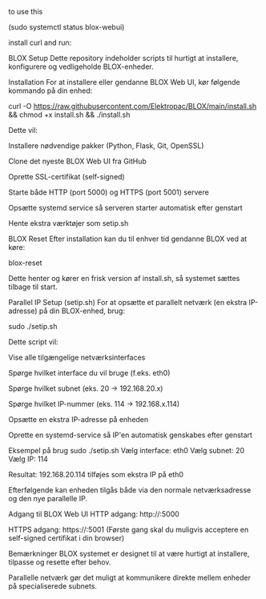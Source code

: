 to use this

(sudo systemctl status blox-webui)

install curl and run:

BLOX Setup
Dette repository indeholder scripts til hurtigt at installere, konfigurere og vedligeholde BLOX-enheder.

Installation
For at installere eller gendanne BLOX Web UI, kør følgende kommando på din enhed:

curl -O https://raw.githubusercontent.com/Elektropac/BLOX/main/install.sh && chmod +x install.sh && ./install.sh

Dette vil:

Installere nødvendige pakker (Python, Flask, Git, OpenSSL)

Clone det nyeste BLOX Web UI fra GitHub

Oprette SSL-certifikat (self-signed)

Starte både HTTP (port 5000) og HTTPS (port 5001) servere

Opsætte systemd service så serveren starter automatisk efter genstart

Hente ekstra værktøjer som setip.sh

BLOX Reset
Efter installation kan du til enhver tid gendanne BLOX ved at køre:

blox-reset

Dette henter og kører en frisk version af install.sh, så systemet sættes tilbage til start.

Parallel IP Setup (setip.sh)
For at opsætte et parallelt netværk (en ekstra IP-adresse) på din BLOX-enhed, brug:

sudo ./setip.sh

Dette script vil:

Vise alle tilgængelige netværksinterfaces

Spørge hvilket interface du vil bruge (f.eks. eth0)

Spørge hvilket subnet (eks. 20 → 192.168.20.x)

Spørge hvilket IP-nummer (eks. 114 → 192.168.x.114)

Opsætte en ekstra IP-adresse på enheden

Oprette en systemd-service så IP'en automatisk genskabes efter genstart

Eksempel på brug
sudo ./setip.sh
Vælg interface: eth0
Vælg subnet: 20
Vælg IP: 114

Resultat: 192.168.20.114 tilføjes som ekstra IP på eth0

Efterfølgende kan enheden tilgås både via den normale netværksadresse og den nye parallelle IP.

Adgang til BLOX Web UI
HTTP adgang: http://<din-ip>:5000

HTTPS adgang: https://<din-ip>:5001
(Første gang skal du muligvis acceptere en self-signed certifikat i din browser)

Bemærkninger
BLOX systemet er designet til at være hurtigt at installere, tilpasse og resette efter behov.

Parallelle netværk gør det muligt at kommunikere direkte mellem enheder på specialiserede subnets.



